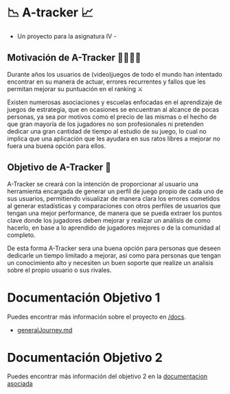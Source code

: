 # :chart_with_downwards_trend: A-tracker :chart_with_upwards_trend:

- Un proyecto para la asignatura IV -

## Motivación de A-Tracker 	:man_student::woman_student:

Durante años los usuarios de (video)juegos de todo el mundo han intentado encontrar en su manera de actuar, errores recurrentes y fallos que les permitan mejorar su puntuación en el ranking ⚔️

Existen numerosas asociaciones y escuelas enfocadas en el aprendizaje de juegos de estrategia, que en ocasiones se encuentran al alcance de pocas personas, ya sea por motivos como el precio de las mismas o el hecho de que gran mayoría de los jugadores no son profesionales ni pretenden dedicar una gran cantidad de tiempo al estudio de su juego, lo cual no implica que una aplicación que les ayudara en sus ratos libres a mejorar no fuera una buena opción para ellos.


## Objetivo de A-Tracker :dart:

A-Tracker se creará con la intención de proporcionar al usuario una herramienta encargada de generar un perfíl de juego propio de cada uno de sus usuarios, permitiendo visualizar de manera clara los errores cometidos al generar estadísticas y comparaciones con otros perfiles de usuarios que tengan una mejor performance, de manera que se pueda extraer los puntos clave donde los jugadores deben mejorar y realizar un análisis de como hacerlo, en base a lo aprendido de jugadores mejores o de la comunidad al completo.

De esta forma A-Tracker sera una buena opción para personas que deseen dedicarle un tiempo limitado a mejorar, así como para personas que tengan un conocimiento alto y necesiten un buen soporte que realize un analisis sobre el propio usuario o sus rivales.



# Documentación Objetivo 1

Puedes encontrar más información sobre el proyecto en [/docs](/docs).

- [generalJourney.md](/docs/generalJourney.md)

# Documentación Objetivo 2

Puedes encontrar más información del objetivo 2 en la [documentacion asociada](/docs/Objetivo-2.md)

